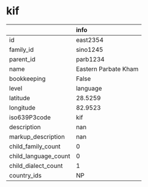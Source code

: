 # kif
|                      | info                 |
|:---------------------|:---------------------|
| id                   | east2354             |
| family_id            | sino1245             |
| parent_id            | parb1234             |
| name                 | Eastern Parbate Kham |
| bookkeeping          | False                |
| level                | language             |
| latitude             | 28.5259              |
| longitude            | 82.9523              |
| iso639P3code         | kif                  |
| description          | nan                  |
| markup_description   | nan                  |
| child_family_count   | 0                    |
| child_language_count | 0                    |
| child_dialect_count  | 1                    |
| country_ids          | NP                   |